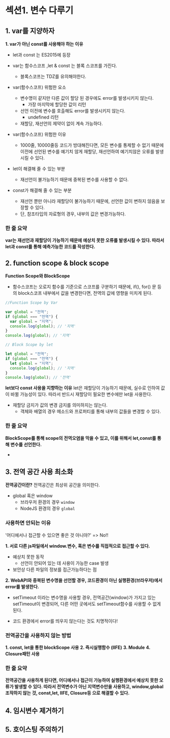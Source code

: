 # 섹션1. 변수 다루기

## 1. var를 지양하자

**1. var가 아닌 const를 사용해야 하는 이유**

- let과 const 는 ES2015에 등장

- var는 함수스코프 ,let & const 는 블록 스코프를 가진다.

  - 블록스코프는 TDZ를 유의해야한다.

- var(함수스코프) 위험한 요소
  - 변수명이 같지만 다른 값이 할당 된 경우에도 error를 발생시키지 않는다.
    - 가장 마지막에 할당한 값이 리턴
  - 선언 이전에 변수를 호출해도 error를 발생시키지 않는다.
    - undefined 리턴
  - 재할당, 재선언의 제약이 없이 계속 가능하다.
- var(함수스코프) 위험한 이유

  - 1000줄, 10000줄등 코드가 방대해진다면, 모든 변수를 통제할 수 없기 때문에 이전에 선언된 변수를 예기치 않게 재할당, 재선언하여 예기치않은 오류를 발생시킬 수 있다.

- let이 해결해 줄 수 있는 부분
  - 재선언이 불가능하기 때문에 중복된 변수를 사용할 수 없다.
- const가 해결해 줄 수 있는 부분
  - 재선언 뿐만 아니라 재할당이 불가능하기 때문에, 선언한 값이 변하지 않음을 보장할 수 있다.
  - 단, 참조타입의 자료형의 경우, 내부의 값은 변경가능하다.

### 한 줄 요약

**var는 재선언과 재할당이 가능하기 때문에 예상치 못한 오류를 발생시킬 수 있다. 따라서 let과 const를 통해 예측가능한 코드를 작성한다.**

## 2. function scope & block scope

**Function Scope와 BlockScope**

- 함수스코프는 오로지 함수를 기준으로 스코프를 구분하기 때문에, if(), for() 문 등의 block스코프 내부에서 값을 변경한다면, 전역의 값에 영향을 미치게 된다.

```js
//Function Scope by Var

var global = "전역";
if (global === "전역") {
  var global = "지역";
  console.log(global); // '지역'
}
console.log(global); // '지역'
```

```js
// Block Scope by let

let global = "전역";
if (global === "전역") {
  let global = "지역";
  console.log(global); // '지역'
}
console.log(global); // '전역'
```

**let보다 const 사용을 지향하는 이유**
let은 재할당이 가능하기 때문에, 실수로 인하여 값이 바뀔 가능성이 있다.
따라서 반드시 재할당이 필요한 변수에만 let을 사용한다.

- 재할당 금지가 값의 변경 금지를 의미하지는 않는다.
  - 객체와 배열의 경우 메소드와 프로퍼티를 통해 내부의 값들을 변경할 수 있다.

### 한 줄 요약

**BlockScope를 통해 scope의 전역오염을 막을 수 있고, 이를 위해서 let,const를 통해 변수를 선언한다.**

-

## 3. 전역 공간 사용 최소화

**전역공간이란?**
전역공간은 최상위 공간을 의미한다.

- global 혹은 window
  - 브라우저 환경의 경우 `window`
  - NodeJS 환경의 경우 `global`

### 사용하면 안되는 이유

'어디에서나 접근할 수 있으면 좋은 것 아니야?' => No!!

**1. 서로 다른 js파일에서 window.변수, 혹은 변수를 직접적으로 접근할 수 있다.**

- 예상치 못한 동작
  - 선언이 안되어 있는 데 사용이 가능한 case 발생
- 보안상 다른 파일의 정보를 접근가능하다는 점

**2. WebAPI와 중복된 변수명을 선언할 경우, 코드환경이 아닌 실행환경(브라우저)에서 error를 발생한다.**

- setTimeout 이라는 변수명을 사용할 경우, 전역공간(window)가 가지고 있는 setTimeout이 변경되어, 다른 어떤 곳에서도 setTimeout함수를 사용할 수 없게 된다.

- 코드 환경에서 error를 띄우지 않는다는 것도 치명적이다!

### 전역공간을 사용하지 않는 방법

**1. const, let을 통한 blockScope 사용**
**2. 즉시실행함수 (IIFE)**
**3. Module**
**4. Closure패턴 사용**

### 한 줄 요약

**전역공간을 사용하게 된다면, 어디에서나 접근이 가능하여 실행환경에서 예상치 못한 오류가 발생할 수 있다. 따라서 전역변수가 아닌 지역변수만을 사용하고, window,global 조작하지 않는 것, const,let, IIFE, Closure등 으로 해결할 수 있다.**

## 4. 임시변수 제거하기

## 5. 호이스팅 주의하기
